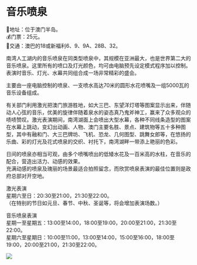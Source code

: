 # 音乐喷泉  
📍地址：位于澳门半岛。  
💰门票：25元。  
🚌交通：澳巴的18或新福利6、9、9A、28B、32。  

南湾人工湖内的音乐喷泉在同类型喷泉中，其规模在亚洲最大，也是世界第二大的音乐喷泉。这里所有的喷口及灯光颜色，均可由电脑预先设定模式程序加以控制。表演时音乐、灯光、水幕共同组合成一场非常精彩的盛会。  

主要由一座电脑控制的喷泉、一支喷水高达70米的圆形水花喷嘴及一组5000瓦的音乐设备组成。  

有关部门利用激光把澳门旅游胜地，如大三巴、东望洋灯塔等图案显示出来，伴随动人心弦的音乐，优美的旋律伴随着泉水的姿态真乃鬼斧神工，赢来了众多观众的啧啧赞叹。激光表演期间，南湾湖面上会喷出大型水幕，各种不同线条造型的图案在水幕上跳动，变幻出动画、人物、澳门主要名胜、景点、建筑物等五十多种图型，其中有融和门、大三巴牌坊、飞机、恐龙、几何图型、跳舞女郎等，在悠扬的乐曲、彩的灯光及花式喷泉的交织、衬托下，南湾湖畔一带添上艳丽的色彩。  

日间的喷泉亦相当可观，由多个喷嘴喷出的低矮水花及一百米高的水柱，在音乐的配合，营造出活力、动感的效果。  
充满动感的喷泉及瑰丽的场景最适合拍照留念，而欣赏喷泉表演的最佳位置则是政府总部对开空地。  

激光表演  
星期六至日：20:30至21:00，21:30至22:00。  
（在特别的节日如元旦、春节、中秋、圣诞等，将会增加表演场数。）  

音乐喷泉表演  
星期一至星期五：13:00至14:00，18:00至19:00，20:00至21:00，21:30至22:00。  
星期六至星期日：10:00至11:00，13:00至14:00，15:00至16:00，18:00至19:00，20:00至21:00，21:30至22:00。  

![](https://raw.gitmirror.com/szqq0512/Pic/main/img/202201212154157.png)  
<!-- Last processed: 2025-07-22 03:44:27 -->
